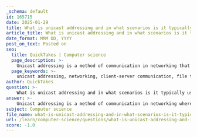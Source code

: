 ```yaml
---
_schema: default
id: 165715
date: 2025-01-29
title: What is unicast addressing and in what scenarios is it typically used?
article_title: What is unicast addressing and in what scenarios is it typically used?
date_format: MMM DD, YYYY
post_on_text: Posted on
seo:
  title: QuickTakes | Computer science
  page_description: >-
    Unicast addressing is a method of communication in networking that allows data to be sent from one source to a specific destination, commonly used in client-server communications, file transfers, VoIP, remote desktop access, and online gaming.
  page_keywords: >-
    unicast addressing, networking, client-server communication, file transfers, VoIP, remote desktop, online gaming, direct communication, network protocols
author: QuickTakes
question: >-
    What is unicast addressing and in what scenarios is it typically used?
answer: >-
    Unicast addressing is a method of communication in networking where data is sent from one single source to one specific destination. In this addressing scheme, each unicast address identifies a unique interface on a network, allowing for direct communication between devices.\n\n### Scenarios for Unicast Addressing\n\n1. **Client-Server Communication**: Unicast is commonly used in client-server models where a client sends a request to a specific server. For example, when a user accesses a website, their browser sends a request to the web server's unicast IP address.\n\n2. **File Transfers**: When transferring files between two devices, unicast addressing ensures that the data packets are sent directly from the sender to the intended recipient without being broadcasted to all devices on the network.\n\n3. **VoIP Calls**: In Voice over IP (VoIP) applications, unicast addressing is used to establish a direct connection between two parties, ensuring that voice data is transmitted specifically to the intended recipient.\n\n4. **Remote Desktop Access**: When a user connects to a remote desktop, the connection is established using unicast addressing, allowing the user to interact with a specific machine over the network.\n\n5. **Gaming**: Many online multiplayer games use unicast addressing to send game data between a player's device and the game server, ensuring that each player's actions are communicated directly to the server.\n\nIn summary, unicast addressing is essential for scenarios where direct, one-to-one communication is required, making it a fundamental aspect of networking protocols and applications.
subject: Computer science
file_name: what-is-unicast-addressing-and-in-what-scenarios-is-it-typically-used.md
url: /learn/computer-science/questions/what-is-unicast-addressing-and-in-what-scenarios-is-it-typically-used
score: -1.0
---
```


&nbsp;